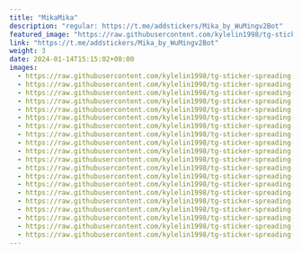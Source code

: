 ```yaml
---
title: "MikaMika"
description: "regular: https://t.me/addstickers/Mika_by_WuMingv2Bot"
featured_image: "https://raw.githubusercontent.com/kylelin1998/tg-sticker-spreading-worldwide-images/main/img/d78a998a-1bc2-473c-82b0-cf963bb05844.jpg"
link: "https://t.me/addstickers/Mika_by_WuMingv2Bot"
weight: 3
date: 2024-01-14T15:15:02+08:00
images:
  - https://raw.githubusercontent.com/kylelin1998/tg-sticker-spreading-worldwide-images/main/img/d78a998a-1bc2-473c-82b0-cf963bb05844.jpg
  - https://raw.githubusercontent.com/kylelin1998/tg-sticker-spreading-worldwide-images/main/img/698eb340-4249-4122-a635-3e135c4f5f0e.jpg
  - https://raw.githubusercontent.com/kylelin1998/tg-sticker-spreading-worldwide-images/main/img/e44af4fc-c23a-40a7-8b34-f77610e1fec8.jpg
  - https://raw.githubusercontent.com/kylelin1998/tg-sticker-spreading-worldwide-images/main/img/b82fb521-6363-4be8-9e58-23c451010ca5.jpg
  - https://raw.githubusercontent.com/kylelin1998/tg-sticker-spreading-worldwide-images/main/img/f00a09c5-19b9-4ebf-bdc2-70094e2a26d4.jpg
  - https://raw.githubusercontent.com/kylelin1998/tg-sticker-spreading-worldwide-images/main/img/fce55240-50c0-4ee3-a3d9-c23cc4e5c406.jpg
  - https://raw.githubusercontent.com/kylelin1998/tg-sticker-spreading-worldwide-images/main/img/60523e43-175b-493a-878b-c2f099c072e7.jpg
  - https://raw.githubusercontent.com/kylelin1998/tg-sticker-spreading-worldwide-images/main/img/c76d9078-618e-445e-a56e-80b72520a6a0.jpg
  - https://raw.githubusercontent.com/kylelin1998/tg-sticker-spreading-worldwide-images/main/img/d906ddc0-884c-48bc-be77-a44485f6305b.jpg
  - https://raw.githubusercontent.com/kylelin1998/tg-sticker-spreading-worldwide-images/main/img/f566177e-47be-4dbe-a45b-007db74881b6.jpg
  - https://raw.githubusercontent.com/kylelin1998/tg-sticker-spreading-worldwide-images/main/img/916f6851-2fa7-4a9e-a1ba-330c35d71f52.jpg
  - https://raw.githubusercontent.com/kylelin1998/tg-sticker-spreading-worldwide-images/main/img/a91f52dd-1d6c-47f4-b822-46f44721c067.jpg
  - https://raw.githubusercontent.com/kylelin1998/tg-sticker-spreading-worldwide-images/main/img/9d553cd5-cea1-4186-a1e0-ee7bbffde2ea.jpg
  - https://raw.githubusercontent.com/kylelin1998/tg-sticker-spreading-worldwide-images/main/img/c8bfa7d8-e40a-4dba-894b-68278c212be5.jpg
  - https://raw.githubusercontent.com/kylelin1998/tg-sticker-spreading-worldwide-images/main/img/8c6d81b3-289d-40e8-a218-2f620dc86a4b.jpg
  - https://raw.githubusercontent.com/kylelin1998/tg-sticker-spreading-worldwide-images/main/img/5a40ed3c-1172-4404-b862-7ca6693ae4a6.jpg
  - https://raw.githubusercontent.com/kylelin1998/tg-sticker-spreading-worldwide-images/main/img/e795819b-e10a-47ab-8a6a-1b480acbcdcd.jpg
  - https://raw.githubusercontent.com/kylelin1998/tg-sticker-spreading-worldwide-images/main/img/8852648c-b95f-4b14-aa0b-bacd8f40c41c.jpg
  - https://raw.githubusercontent.com/kylelin1998/tg-sticker-spreading-worldwide-images/main/img/db6753bc-7557-44bb-96e8-e27470467827.jpg
  - https://raw.githubusercontent.com/kylelin1998/tg-sticker-spreading-worldwide-images/main/img/1fbd318f-1d95-4d5d-b87c-f29caecdbff2.jpg
---
```

